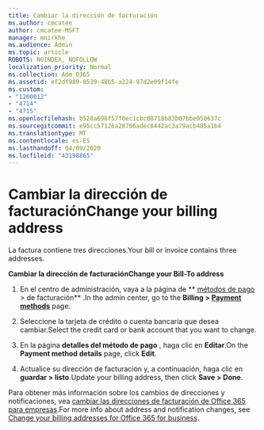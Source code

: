 ```yaml
---
title: Cambiar la dirección de facturación
ms.author: cmcatee
author: cmcatee-MSFT
manager: mnirkhe
ms.audience: Admin
ms.topic: article
ROBOTS: NOINDEX, NOFOLLOW
localization_priority: Normal
ms.collection: Adm_O365
ms.assetid: ef2df989-8539-48b5-a324-97d2e09f14fe
ms.custom:
- "1200012"
- "4714"
- "4715"
ms.openlocfilehash: b528a698f57f0ec1cbc08718b83b07bbe050637c
ms.sourcegitcommit: e95cc57126a28766adec8442ac3a79acb485a1b4
ms.translationtype: MT
ms.contentlocale: es-ES
ms.lasthandoff: 04/09/2020
ms.locfileid: "43198865"
---
```

# <a name="change-your-billing-address"></a><span data-ttu-id="55e17-102">Cambiar la dirección de facturación</span><span class="sxs-lookup"><span data-stu-id="55e17-102">Change your billing address</span></span>

<span data-ttu-id="55e17-103">La factura contiene tres direcciones.</span><span class="sxs-lookup"><span data-stu-id="55e17-103">Your bill or invoice contains three addresses.</span></span> 

<span data-ttu-id="55e17-104">**Cambiar la dirección de facturación**</span><span class="sxs-lookup"><span data-stu-id="55e17-104">**Change your Bill-To address**</span></span>

1. <span data-ttu-id="55e17-105">En el centro de administración, vaya a la página de \*\* [métodos de pago](https://go.microsoft.com/fwlink/p/?linkid=2018806) > de facturación\*\* .</span><span class="sxs-lookup"><span data-stu-id="55e17-105">In the admin center, go to the **Billing > [Payment methods](https://go.microsoft.com/fwlink/p/?linkid=2018806)** page.</span></span> 

2. <span data-ttu-id="55e17-106">Seleccione la tarjeta de crédito o cuenta bancaria que desea cambiar.</span><span class="sxs-lookup"><span data-stu-id="55e17-106">Select the credit card or bank account that you want to change.</span></span> 

3. <span data-ttu-id="55e17-107">En la página **detalles del método de pago** , haga clic en **Editar**.</span><span class="sxs-lookup"><span data-stu-id="55e17-107">On the **Payment method details** page, click **Edit**.</span></span> 

4. <span data-ttu-id="55e17-108">Actualice su dirección de facturación y, a continuación, haga clic en **guardar > listo**.</span><span class="sxs-lookup"><span data-stu-id="55e17-108">Update your billing address, then click **Save > Done**.</span></span> 

<span data-ttu-id="55e17-109">Para obtener más información sobre los cambios de direcciones y notificaciones, vea [cambiar las direcciones de facturación de Office 365 para empresas](https://docs.microsoft.com/microsoft-365/commerce/billing-and-payments/change-your-billing-addresses?view=o365-worldwide).</span><span class="sxs-lookup"><span data-stu-id="55e17-109">For more info about address and notification changes, see [Change your billing addresses for Office 365 for business](https://docs.microsoft.com/microsoft-365/commerce/billing-and-payments/change-your-billing-addresses?view=o365-worldwide).</span></span> 
